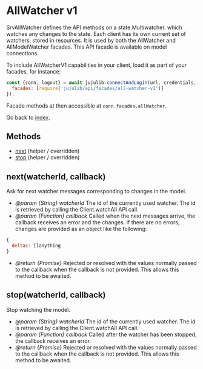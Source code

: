 <!---
NOTE: this file has been generated by the doc command in js-libjuju
on Fri 2018/11/16 13:11:58 UTC. Do not manually edit this file.
--->
# AllWatcher v1

SrvAllWatcher defines the API methods on a state.Multiwatcher. which watches
  any changes to the state. Each client has its own current set of watchers,
  stored in resources. It is used by both the AllWatcher and AllModelWatcher
  facades.
This API facade is available on model connections.

To include AllWatcherV1 capabilities in your client, load it as
part of your facades, for instance:
```javascript
const {conn, logout} = await jujulib.connectAndLogin(url, credentials, {
  facades: [require('jujulib/api/facades/all-watcher-v1')]
});
```
Facade methods at then accessible at `conn.facades.allWatcher`.

Go back to [index](index.md).

## Methods
- [next](#nextwatcherId-callback) (helper / overridden)
- [stop](#stopwatcherId-callback) (helper / overridden)

## next(watcherId, callback)

Ask for next watcher messages corresponding to changes in the model.

- *@param {String} watcherId* The id of the currently used watcher. The id is
  retrieved by calling the Client.watchAll API call.
- *@param {Function} callback* Called when the next messages arrive, the
  callback receives an error and the changes. If there are no errors,
  changes are provided as an object like the following:
```javascript
{
  deltas: []anything
}
```
- *@return {Promise}* Rejected or resolved with the values normally passed to
  the callback when the callback is not provided.
  This allows this method to be awaited.


## stop(watcherId, callback)

Stop watching the model.

- *@param {String} watcherId* The id of the currently used watcher. The id is
  retrieved by calling the Client.watchAll API call.
- *@param {Function} callback* Called after the watcher has been stopped, the
  callback receives an error.
- *@return {Promise}* Rejected or resolved with the values normally passed to
  the callback when the callback is not provided.
  This allows this method to be awaited.
